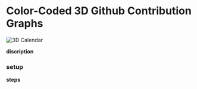 # Color-Coded 3D Github Contribution Graphs

![3D Calendar]("https://github-3d-contribution-calendar.vercel.app/api?username=%22swolchok%22")

**discription**

### setup
**steps**
